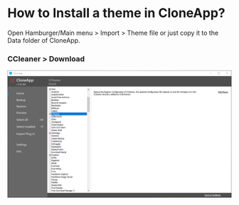 # How to Install a theme in CloneApp?

Open Hamburger/Main menu > Import > Theme file or just copy it to the Data folder of CloneApp. 


### CCleaner > Download
![alt text](https://github.com/mirinsoft/CloneApp/blob/master/themes/ccleanerui.png)


